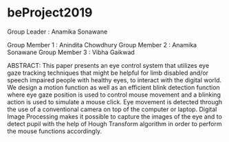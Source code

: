 # beProject2019

Group Leader : Anamika Sonawane

  Group Member 1 : Anindita Chowdhury
  Group Member 2 : Anamika Sonawane
  Group Member 3 : Vibha Gaikwad


ABSTRACT:
This paper presents an eye control system that utilizes eye gaze tracking techniques that might be helpful for limb disabled and/or speech impaired people with healthy eyes, to interact with the digital world. We design a motion function as well as an efficient blink detection function where eye gaze position is used to control mouse movement and a blinking action is used to simulate a mouse click. Eye movement is detected through the use of a conventional camera on top of the computer or laptop. Digital Image Processing makes it possible to capture the images of the eye and to detect pupil with the help of Hough Transform algorithm in order to perform the mouse functions accordingly.
